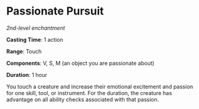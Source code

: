 # Passionate Pursuit
*2nd-level enchantment*

**Casting Time**: 1 action

**Range**: Touch

**Components**: V, S, M (an object you are passionate about)

**Duration**: 1 hour

You touch a creature and increase their emotional excitement and passion for one skill, tool, or instrument. For the duration, the creature has advantage on all ability checks associated with that passion.
